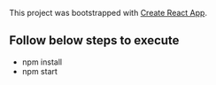 This project was bootstrapped with [Create React App](https://github.com/facebookincubator/create-react-app).

## Follow below steps to execute

- npm install
- npm start

